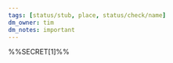 ```yaml
---
tags: [status/stub, place, status/check/name]
dm_owner: tim
dm_notes: important
---
```



%%SECRET[1]%%
